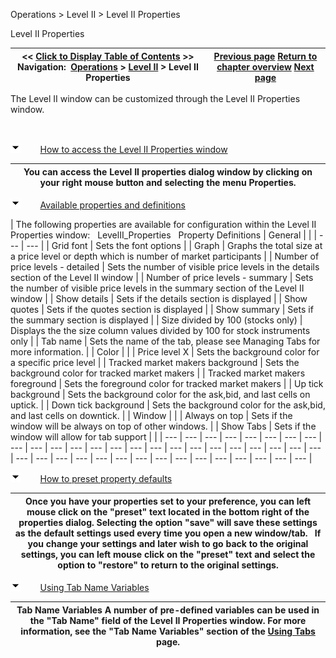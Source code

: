 ﻿


Operations \> Level II \> Level II Properties






















Level II Properties







| \<\< [Click to Display Table of Contents](levelii_properties.md) \>\> **Navigation:**     [Operations](operations-1.md) \> [Level II](level_ii-1.md) \> Level II Properties | [Previous page](levelii_usingtheleveliiwindow-1.md) [Return to chapter overview](level_ii-1.md) [Next page](levelii_windowlinking-1.md) |
| --- | --- |














The Level II window can be customized through the Level II Properties window.


 


![tog_minus](tog_minus-1.gif)        [How to access the Level II Properties window](javascript:HMToggle('toggle','HowToAccessTheLevelIiPropertiesWindow','HowToAccessTheLevelIiPropertiesWindow_ICON'))




| You can access the Level II properties dialog window by clicking on your right mouse button and selecting the menu Properties. |
| --- |



![tog_minus](tog_minus-1.gif)        [Available properties and definitions](javascript:HMToggle('toggle','AvailablePropertiesAndDefinitions','AvailablePropertiesAndDefinitions_ICON'))




| The following properties are available for configuration within the Level II Properties window:   LevelII_Properties   Property Definitions   | General |  | | --- | --- | | Grid font | Sets the font options | | Graph | Graphs the total size at a price level or depth which is number of market participants | | Number of price levels \- detailed | Sets the number of visible price levels in the details section of the Level II window | | Number of price levels \- summary | Sets the number of visible price levels in the summary section of the Level II window | | Show details | Sets if the details section is displayed | | Show quotes | Sets if the quotes section is displayed | | Show summary | Sets if the summary section is displayed | | Size divided by 100 (stocks only) | Displays the the size column values divided by 100 for stock instruments only | | Tab name | Sets the name of the tab, please see Managing Tabs for more information. | | Color |  | | Price level X | Sets the background color for a specific price level | | Tracked market makers background | Sets the background color for tracked market makers | | Tracked market makers foreground | Sets the foreground color for tracked market makers | | Up tick background | Sets the background color for the ask,bid, and last cells on uptick. | | Down tick background | Sets the background color for the ask,bid, and last cells on downtick. | | Window |  | | Always on top | Sets if the window will be always on top of other windows. | | Show Tabs | Sets if the window will allow for tab support | |
| --- | --- | --- | --- | --- | --- | --- | --- | --- | --- | --- | --- | --- | --- | --- | --- | --- | --- | --- | --- | --- | --- | --- | --- | --- | --- | --- | --- | --- | --- | --- | --- | --- | --- | --- | --- | --- | --- | --- |



![tog_minus](tog_minus-1.gif)        [How to preset property defaults](javascript:HMToggle('toggle','HowToPresetPropertyDefaults','HowToPresetPropertyDefaults_ICON'))




| Once you have your properties set to your preference, you can left mouse click on the "preset" text located in the bottom right of the properties dialog. Selecting the option "save" will save these settings as the default settings used every time you open a new window/tab.   If you change your settings and later wish to go back to the original settings, you can left mouse click on the "preset" text and select the option to "restore" to return to the original settings. |
| --- |



![tog_minus](tog_minus-1.gif)        [Using Tab Name Variables](javascript:HMToggle('toggle','UsingTabNameVariables','UsingTabNameVariables_ICON'))




| Tab Name Variables A number of pre\-defined variables can be used in the "Tab Name" field of the Level II Properties window. For more information, see the "Tab Name Variables" section of the [Using Tabs](using_tabs-1.md) page. |
| --- |










